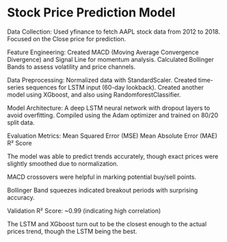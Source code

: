 # Stock Price Prediction Model

Data Collection:
  Used yfinance to fetch AAPL stock data from 2012 to 2018.
  Focused on the Close price for prediction.
  
Feature Engineering:
  Created MACD (Moving Average Convergence Divergence) and Signal Line for momentum analysis.
  Calculated Bollinger Bands to assess volatility and price channels.
  
Data Preprocessing:
  Normalized data with StandardScaler.
  Created time-series sequences for LSTM input (60-day lookback).
  Created another model using XGboost, and also using RandomforestClassifier.
  
Model Architecture:
  A deep LSTM neural network with dropout layers to avoid overfitting.
  Compiled using the Adam optimizer and trained on 80/20 split data.
  
Evaluation Metrics:
  Mean Squared Error (MSE)
  Mean Absolute Error (MAE)
  R² Score
  
The model was able to predict trends accurately, though exact prices were slightly smoothed due to normalization.

MACD crossovers were helpful in marking potential buy/sell points.

Bollinger Band squeezes indicated breakout periods with surprising accuracy.

Validation R² Score: ~0.99 (indicating high correlation)

The LSTM and XGboost turn out to be the closest enough to the actual prices trend, though the LSTM being the best.
